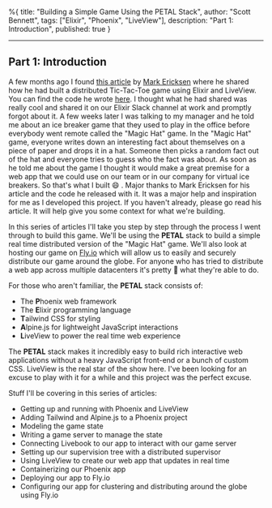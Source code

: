 %{
title: "Building a Simple Game Using the PETAL Stack",
author: "Scott Bennett",
tags: ["Elixir", "Phoenix", "LiveView"],
description: "Part 1: Introduction",
published: true
}

---

## Part 1: Introduction

A few months ago I found [this article](https://fly.io/pattern_matching/building-a-distributed-turn-based-game-system-in-elixir/) by [Mark Ericksen](https://twitter.com/brainlid) where he shared how he had built a distributed Tic-Tac-Toe game using Elixir and LiveView. You can find the code he wrote [here](https://github.com/fly-apps/tictac). I thought what he had shared was really cool and shared it on our Elixir Slack channel at work and promptly forgot about it. A few weeks later I was talking to my manager and he told me about an ice breaker game that they used to play in the office before everybody went remote called the "Magic Hat" game. In the "Magic Hat" game, everyone writes down an interesting fact about themselves on a piece of paper and drops it in a hat. Someone then picks a random fact out of the hat and everyone tries to guess who the fact was about. As soon as he told me about the game I thought it would make a great premise for a web app that we could use on our team or in our company for virtual ice breakers. So that's what I built 😄 . Major thanks to Mark Ericksen for his article and the code he released with it. It was a major help and inspiration for me as I developed this project. If you haven't already, please go read his article. It will help give you some context for what we're building.

In this series of articles I'll take you step by step through the process I went through to build this game. We'll be using the **PETAL** stack to build a simple real time distributed version of the "Magic Hat" game. We'll also look at hosting our game on [Fly.io](https://fly.io) which will allow us to easily and securely distribute our game around the globe. For anyone who has tried to distribute a web app across multiple datacenters it's pretty 🤯 what they're able to do.

For those who aren't familiar, the **PETAL** stack consists of:

- The **P**hoenix web framework
- The **E**lixir programming language
- **T**ailwind CSS for styling
- **A**lpine.js for lightweight JavaScript interactions
- **L**iveView to power the real time web experience

The **PETAL** stack makes it incredibly easy to build rich interactive web applications without a heavy JavaScript front-end or a bunch of custom CSS. LiveView is the real star of the show here. I've been looking for an excuse to play with it for a while and this project was the perfect excuse.

Stuff I'll be covering in this series of articles:

- Getting up and running with Phoenix and LiveView
- Adding Tailwind and Alpine.js to a Phoenix project
- Modeling the game state
- Writing a game server to manage the state
- Connecting Livebook to our app to interact with our game server
- Setting up our supervision tree with a distributed supervisor
- Using LiveView to create our web app that updates in real time
- Containerizing our Phoenix app
- Deploying our app to Fly.io
- Configuring our app for clustering and distributing around the globe using Fly.io
